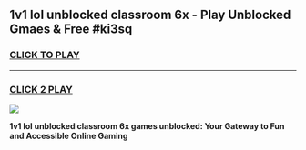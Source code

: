 
## 1v1 lol unblocked classroom 6x - Play Unblocked Gmaes & Free #ki3sq
<h3>
<a href="https://news.freeplayer.one?title=1v1_lol_unblocked_classroom_6x&ref=26F">CLICK TO PLAY</a></h3>
<hr>

<h3>
<a href="https://news.freeplayer.one?title=1v1_lol_unblocked_classroom_6x&ref=26F">CLICK 2 PLAY</a>
  
</h3>

<a href="https://news.freeplayer.one?title=1v1_lol_unblocked_classroom_6x&ref=26F/"><img src="https://clearcache.store/games.png"></a>


**1v1 lol unblocked classroom 6x games unblocked: Your Gateway to Fun and Accessible Online Gaming**
